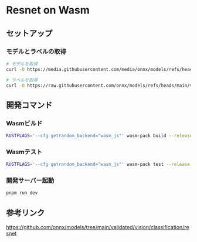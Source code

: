 # Resnet on Wasm

## セットアップ

### モデルとラベルの取得

```bash
# モデルを取得
curl -O https://media.githubusercontent.com/media/onnx/models/refs/heads/main/validated/vision/classification/resnet/model/resnet18-v1-7.onnx

# ラベルを取得
curl -O https://raw.githubusercontent.com/onnx/models/refs/heads/main/validated/vision/classification/synset.txt
```

## 開発コマンド

### Wasmビルド
```bash
RUSTFLAGS='--cfg getrandom_backend="wasm_js"' wasm-pack build --release --target no-modules
```

### Wasmテスト
```bash
RUSTFLAGS='--cfg getrandom_backend="wasm_js"' wasm-pack test --release --chrome --headless 
```

### 開発サーバー起動

```bash
pnpm run dev
```

## 参考リンク

https://github.com/onnx/models/tree/main/validated/vision/classification/resnet
